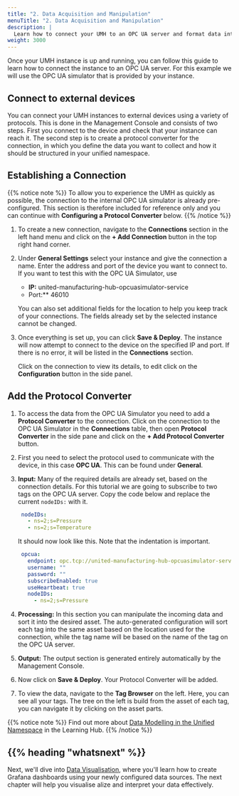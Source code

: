 ```yaml
---
title: "2. Data Acquisition and Manipulation"
menuTitle: "2. Data Acquisition and Manipulation"
description: |
  Learn how to connect your UMH to an OPC UA server and format data into the UMH data model.
weight: 3000
---
```


Once your UMH instance is up and running, you can follow this guide to learn
how to connect the instance to an OPC UA server. For this example we will use
the OPC UA simulator that is provided by your instance.

## Connect to external devices

You can connect your UMH instances to external devices using a variety of protocols. This is done in the Management Console and consists of two steps. First you connect to the device and check that your instance can reach it. The second step is to create a protocol converter for the connection, in which you define the data you want to collect and how it should be structured in your unified namespace.

## Establishing a Connection

{{% notice note %}}
  To allow you to experience the UMH as quickly as possible, the connection to the internal OPC UA simulator is already pre-configured. This section is therefore included for reference only and you can continue with **Configuring a Protocol Converter** below.
{{% /notice %}}

1. To create a new connection, navigate to the **Connections** section in the left hand menu and click on the **+ Add Connection** button in the top right hand corner.

2. Under **General Settings** select your instance and give the connection a name. Enter the address and port of the device you want to connect to. If you want to test this with the OPC UA Simulator, use
    - **IP:** united-manufacturing-hub-opcuasimulator-service
    - Port:** 46010

   You can also set additional fields for the location to help you keep track of your connections. The fields already set by the selected instance cannot be changed.

3. Once everything is set up, you can click **Save & Deploy**. The instance will now attempt to connect to the device on the specified IP and port. If there is no error, it will be listed in the **Connections** section.
  
   Click on the connection to view its details, to edit click on the **Configuration** button in the side panel.

## Add the Protocol Converter

1. To access the data from the OPC UA Simulator you need to add a **Protocol Converter** to the connection. Click on the connection to the OPC UA Simulator in the **Connections** table, then open **Protocol Converter** in the side pane and click on the **+ Add Protocol Converter** button.

2. First you need to select the protocol used to communicate with the device, in this case **OPC UA**. This can be found under **General**.

3. **Input:** Many of the required details are already set, based on the connection details. For this tutorial we are going to subscribe to two tags on the OPC UA server. Copy the code below and replace the current `nodeIDs:` with it.

   ```yaml
    nodeIDs:
      - ns=2;s=Pressure
      - ns=2;s=Temperature
   ```

   It should now look like this. Note that the indentation is important.

   ```yaml
    opcua:
      endpoint: opc.tcp://united-manufacturing-hub-opcuasimulator-service.united-manufacturing-hub.svc.cluster.local:46010
      username: ""
      password: ""
      subscribeEnabled: true
      useHeartbeat: true
      nodeIDs:
        - ns=2;s=Pressure
   ```

4. **Processing:** In this section you can manipulate the incoming data and sort it into the desired asset. The auto-generated configuration will sort each tag into the same asset based on the location used for the connection, while the tag name will be based on the name of the tag on the OPC UA server.

5. **Output:** The output section is generated entirely automatically by the Management Console.

6. Now click on **Save & Deploy**. Your Protocol Converter will be added.

7. To view the data, navigate to the **Tag Browser** on the left. Here, you can see all your tags. The tree on the left is build from the asset of each tag, you can navigate it by clicking on the asset parts.

{{% notice note %}}
Find out more about [Data Modelling in the Unified Namespace](https://learn.umh.app/lesson/data-modeling-in-the-unified-namespace-mqtt-kafka/)
in the Learning Hub.
{{% /notice %}}

## {{% heading "whatsnext" %}}

Next, we'll dive into [Data Visualisation](/docs/getstarted/datavisualization),
where you'll learn how to create Grafana dashboards using your newly configured data
sources. The next chapter will help you visualise alize and interpret your data effectively.
